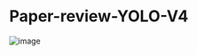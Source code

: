 # Paper-review-YOLO-V4


![image](https://user-images.githubusercontent.com/67678405/119102035-92551200-ba54-11eb-8f7f-97a55e0e54f3.png)
